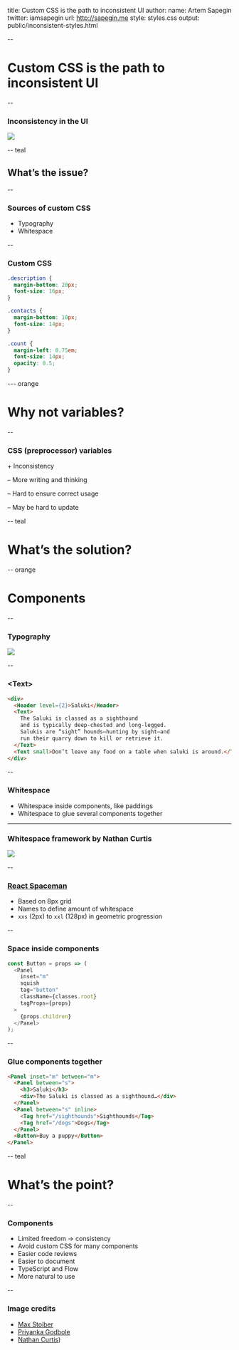 title: Custom CSS is the path to inconsistent UI
author:
  name: Artem Sapegin
  twitter: iamsapegin
  url: http://sapegin.me
style: styles.css
output: public/inconsistent-styles.html

--

# Custom CSS is the path to inconsistent UI

--

### Inconsistency in the UI

![](images/inconsistent-styles/doors.jpg)

-- teal

## What’s the issue?

--

### Sources of custom CSS

* Typography
* Whitespace

--

### Custom CSS

```css
.description {
  margin-bottom: 20px;
  font-size: 16px;
}

.contacts {
  margin-bottom: 10px;
  font-size: 14px;
}

.count {
  margin-left: 0.75em;
  font-size: 14px;
  opacity: 0.5;
}
```

--- orange

# Why not variables?

--

### CSS (preprocessor) variables

\+ Inconsistency

– More writing and thinking

– Hard to ensure correct usage

– May be hard to update

-- teal

# What’s the solution?

-- orange

# Components

--

### Typography

![](images/inconsistent-styles/text.png)

--

### &lt;Text>

```html
<div>
  <Header level={2}>Saluki</Header>
  <Text>
    The Saluki is classed as a sighthound
    and is typically deep-chested and long-legged.
    Salukis are “sight” hounds—hunting by sight—and
    run their quarry down to kill or retrieve it.
  </Text>
  <Text small>Don’t leave any food on a table when saluki is around.</Text>
</div>
```

--

### Whitespace

* Whitespace inside components, like paddings
* Whitespace to glue several components together

---

### Whitespace framework by Nathan Curtis

![](images/inconsistent-styles/whitespace.png)

--

### [React Spaceman](https://github.com/sapegin/react-spaceman)

* Based on 8px grid
* Names to define amount of whitespace
* `xxs` (2px) to `xxl` (128px) in geometric progression

--

### Space inside components

```js
const Button = props => (
  <Panel
    inset="m"
    squish
    tag="button"
    className={classes.root}
    tagProps={props}
  >
    {props.children}
  </Panel>
);
```

--

### Glue components together

```html
<Panel inset="m" between="m">
  <Panel between="s">
    <h3>Saluki</h3>
    <div>The Saluki is classed as a sighthound…</div>
  </Panel>
  <Panel between="s" inline>
    <Tag href="/sighthounds">Sighthounds</Tag>
    <Tag href="/dogs">Dogs</Tag>
  </Panel>
  <Button>Buy a puppy</Button>
</Panel>
```

-- teal

# What’s the point?

--

### Components

* Limited freedom → consistency
* Avoid custom CSS for many components
* Easier code reviews
* Easier to document
* TypeScript and Flow
* More natural to use

--

### Image credits

* [Max Stoiber](https://mxstbr.com/)
* [Priyanka Godbole](https://blog.prototypr.io/10-practical-steps-to-create-a-predictable-accessible-and-harmonious-typography-system-a-case-6c85d901bedd)
* [Nathan Curtis](https://medium.com/eightshapes-llc/space-in-design-systems-188bcbae0d62))
